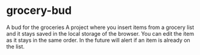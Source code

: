 # grocery-bud
A bud for the groceries 
A project where you insert items from a grocery list and it stays saved in the local storage of the browser.
You can edit the item as it stays in the same order.
In the future will alert if an item is already on the list.
